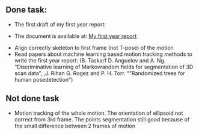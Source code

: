 ## Done task:
- The first draft of my first year report:
+ The document is available at: [My first year report](https://www.overleaf.com/8979375658mwdkvqvssbbc
)
- Align correctly skeleton to first frame (not T-pose) of the motion
- Read papers about machine learning based motion tracking methods to write
the first year report: (B. Taskarf D. Anguelov and A. Ng. “Discriminative learning of Markovrandom fields for segmentation of 3D scan data”,
,J. Rihan G. Rogez and P. H. Torr. “"Randomized trees for human posedetection")
## Not done task
- Motion tracking of the whole motion. The orientation of ellipsoid not correct
from 3rd frame. The points segmentation still good because of the small difference between 2 frames of motion


